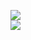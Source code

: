 [![](https://img.shields.io/badge/Made%20With-Github%20Spray-lightgrey.svg?style=for-the-badge&logo=github)](https://github.com/Annihil/github-spray#26510)  
[![](https://i.imgur.com/2DrTn0Z.gif)](https://github.com/Annihil/github-spray)
